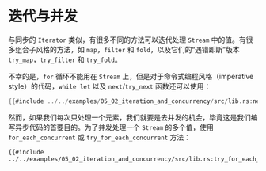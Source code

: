 # 迭代与并发

与同步的 `Iterator` 类似，有很多不同的方法可以迭代处理 `Stream` 中的值。有很多组合子风格的方法，如 `map`，`filter` 和 `fold`，以及它们的“遇错即断”版本 `try_map`，`try_filter` 和 `try_fold`。

不幸的是，`for` 循环不能用在 `Stream` 上，但是对于命令式编程风格（imperative style）的代码，`while let` 以及 `next`/`try_next` 函数还可以使用：

```rust
{{#include ../../examples/05_02_iteration_and_concurrency/src/lib.rs:nexts}}
```

然而，如果我们每次只处理一个元素，我们就要是去并发的机会，毕竟这是我们编写异步代码的首要目的。为了并发处理一个 `Stream` 的多个值，使用 `for_each_concurrent` 或 `try_for_each_concurrent` 方法：

```rust,no_run
{{#include ../../examples/05_02_iteration_and_concurrency/src/lib.rs:try_for_each_concurrent}}
```
